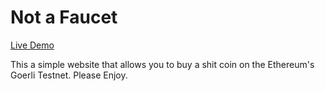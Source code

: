 # Not a Faucet

[Live Demo](https://faucet.conceptcodes.dev)

This a simple website that allows you to buy a shit coin on the Ethereum's Goerli Testnet. Please Enjoy.



